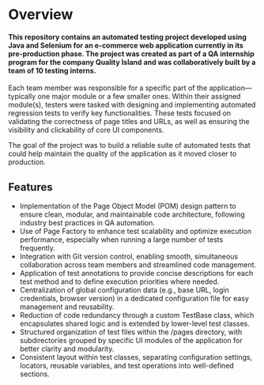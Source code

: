 # Overview

#### This repository contains an automated testing project developed using Java and Selenium for an e-commerce web application currently in its pre-production phase. The project was created as part of a QA internship program for the company Quality Island and was collaboratively built by a team of 10 testing interns.

Each team member was responsible for a specific part of the application—typically one major module or a few smaller ones. Within their assigned module(s), testers were tasked with designing and implementing automated regression tests to verify key functionalities. These tests focused on validating the correctness of page titles and URLs, as well as ensuring the visibility and clickability of core UI components.

The goal of the project was to build a reliable suite of automated tests that could help maintain the quality of the application as it moved closer to production.

## Features

* Implementation of the Page Object Model (POM) design pattern to ensure clean, modular, and maintainable code architecture, following industry best practices in QA automation.
* Use of Page Factory to enhance test scalability and optimize execution performance, especially when running a large number of tests frequently.
* Integration with Git version control, enabling smooth, simultaneous collaboration across team members and streamlined code management.
* Application of test annotations to provide concise descriptions for each test method and to define execution priorities where needed.
* Centralization of global configuration data (e.g., base URL, login credentials, browser version) in a dedicated configuration file for easy management and reusability.
* Reduction of code redundancy through a custom TestBase class, which encapsulates shared logic and is extended by lower-level test classes.
* Structured organization of test files within the /pages directory, with subdirectories grouped by specific UI modules of the application for better clarity and modularity.
* Consistent layout within test classes, separating configuration settings, locators, reusable variables, and test operations into well-defined sections.

